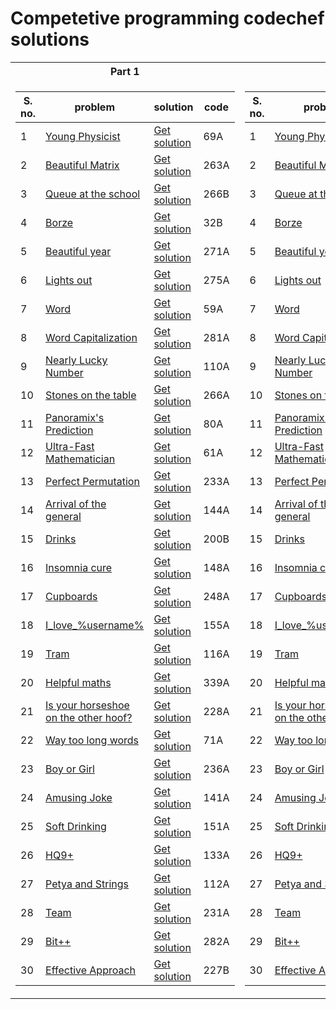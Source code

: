# Competetive programming codechef solutions

<table>
<tr><th>Part 1</th><th>Part 2</th></tr>
<tr><td>

  **S. no.**   | **problem**  | **solution** | **code**
---------------|--------------|--------------|--------------
 1 |[Young Physicist](http://codeforces.com/problemset/problem/69/A)|[Get solution](https://github.com/amit-c-ai/CP/blob/main/Solutions/1.cpp)|69A
 2 |[Beautiful Matrix](http://codeforces.com/problemset/problem/263/A)|[Get solution](https://github.com/amit-c-ai/CP/blob/main/Solutions/2.cpp)|263A
 3 |[Queue at the school](http://codeforces.com/problemset/problem/266/B)|[Get solution](https://github.com/amit-c-ai/CP/blob/main/Solutions/3.cpp)|266B
 4 |[Borze](http://codeforces.com/problemset/problem/32/B)|[Get solution](https://github.com/amit-c-ai/CP/blob/main/Solutions/4.cpp)|32B
 5 |[Beautiful year](http://codeforces.com/problemset/problem/271/A)|[Get solution](https://github.com/amit-c-ai/CP/blob/main/Solutions/5.cpp)|271A
 6 |[Lights out](http://codeforces.com/problemset/problem/275/A)|[Get solution](https://github.com/amit-c-ai/CP/blob/main/Solutions/6.cpp)|275A
 7 |[Word](http://codeforces.com/problemset/problem/59/A)|[Get solution](https://github.com/amit-c-ai/CP/blob/main/Solutions/7.cpp)|59A
 8 |[Word Capitalization](http://codeforces.com/problemset/problem/281/A)|[Get solution](https://github.com/amit-c-ai/CP/blob/main/Solutions/8.cpp)|281A
 9 |[Nearly Lucky Number](http://codeforces.com/problemset/problem/110/A)|[Get solution](https://github.com/amit-c-ai/CP/blob/main/Solutions/9.cpp)|110A
 10 |[Stones on the table](http://codeforces.com/problemset/problem/266/A)|[Get solution](https://github.com/amit-c-ai/CP/blob/main/Solutions/10.cpp)|266A
 11 |[Panoramix's Prediction](http://codeforces.com/problemset/problem/80/A)|[Get solution](https://github.com/amit-c-ai/CP/blob/main/Solutions/11.cpp)|80A
 12 |[Ultra-Fast Mathematician](http://codeforces.com/problemset/problem/61/A)|[Get solution](https://github.com/amit-c-ai/CP/blob/main/Solutions/12.cpp)|61A
 13 |[Perfect Permutation](http://codeforces.com/problemset/problem/233/A)|[Get solution](https://github.com/amit-c-ai/CP/blob/main/Solutions/13.cpp)|233A
 14 |[Arrival of the general](http://codeforces.com/problemset/problem/144/A)|[Get solution](https://github.com/amit-c-ai/CP/blob/main/Solutions/14.cpp)|144A
 15 |[Drinks](http://codeforces.com/problemset/problem/200/B)|[Get solution](https://github.com/amit-c-ai/CP/blob/main/Solutions/15.cpp)|200B
 16 |[Insomnia cure](http://codeforces.com/problemset/problem/148/A)|[Get solution](https://github.com/amit-c-ai/CP/blob/main/Solutions/16.cpp)|148A
 17 |[Cupboards](http://codeforces.com/problemset/problem/248/A)|[Get solution](https://github.com/amit-c-ai/CP/blob/main/Solutions/17.cpp)|248A
 18 |[I_love_\%username\%](http://codeforces.com/problemset/problem/155/A)|[Get solution](https://github.com/amit-c-ai/CP/blob/main/Solutions/18.cpp)|155A
 19 |[Tram](http://codeforces.com/problemset/problem/116/A)|[Get solution](https://github.com/amit-c-ai/CP/blob/main/Solutions/19.cpp)|116A
 20 |[Helpful maths](http://codeforces.com/problemset/problem/339/A)|[Get solution](https://github.com/amit-c-ai/CP/blob/main/Solutions/20.cpp)|339A
 21 |[Is your horseshoe on the other hoof?](http://codeforces.com/problemset/problem/228/A)|[Get solution](https://github.com/amit-c-ai/CP/blob/main/Solutions/21.cpp)|228A
 22 |[Way too long words](http://codeforces.com/problemset/problem/71/A)|[Get solution](https://github.com/amit-c-ai/CP/blob/main/Solutions/22.cpp)|71A
 23 |[Boy or Girl](http://codeforces.com/problemset/problem/236/A)|[Get solution](https://github.com/amit-c-ai/CP/blob/main/Solutions/23.cpp)|236A
 24 |[Amusing Joke](http://codeforces.com/problemset/problem/141/A)|[Get solution](https://github.com/amit-c-ai/CP/blob/main/Solutions/24.cpp)|141A
 25 |[Soft Drinking](http://codeforces.com/problemset/problem/151/A)|[Get solution](https://github.com/amit-c-ai/CP/blob/main/Solutions/25.cpp)|151A
 26 |[HQ9+](http://codeforces.com/problemset/problem/133/A)|[Get solution](https://github.com/amit-c-ai/CP/blob/main/Solutions/26.cpp)|133A
 27 |[Petya and Strings](http://codeforces.com/problemset/problem/112/A)|[Get solution](https://github.com/amit-c-ai/CP/blob/main/Solutions/27.cpp)|112A
 28 |[Team](http://codeforces.com/problemset/problem/231/A)|[Get solution](https://github.com/amit-c-ai/CP/blob/main/Solutions/28.cpp)|231A
 29 |[Bit++](http://codeforces.com/problemset/problem/282/A)|[Get solution](https://github.com/amit-c-ai/CP/blob/main/Solutions/29.cpp)|282A
 30 |[Effective Approach](http://codeforces.com/problemset/problem/227/B)|[Get solution](https://github.com/amit-c-ai/CP/blob/main/Solutions/30.cpp)|227B
 
 </td><td>
 
   **S. no.**   | **problem**  | **solution** | **code**
---------------|--------------|--------------|--------------
 1 |[Young Physicist](http://codeforces.com/problemset/problem/69/A)|[Get solution](https://github.com/amit-c-ai/CP/blob/main/Solutions/1.cpp)|69A
 2 |[Beautiful Matrix](http://codeforces.com/problemset/problem/263/A)|[Get solution](https://github.com/amit-c-ai/CP/blob/main/Solutions/2.cpp)|263A
 3 |[Queue at the school](http://codeforces.com/problemset/problem/266/B)|[Get solution](https://github.com/amit-c-ai/CP/blob/main/Solutions/3.cpp)|266B
 4 |[Borze](http://codeforces.com/problemset/problem/32/B)|[Get solution](https://github.com/amit-c-ai/CP/blob/main/Solutions/4.cpp)|32B
 5 |[Beautiful year](http://codeforces.com/problemset/problem/271/A)|[Get solution](https://github.com/amit-c-ai/CP/blob/main/Solutions/5.cpp)|271A
 6 |[Lights out](http://codeforces.com/problemset/problem/275/A)|[Get solution](https://github.com/amit-c-ai/CP/blob/main/Solutions/6.cpp)|275A
 7 |[Word](http://codeforces.com/problemset/problem/59/A)|[Get solution](https://github.com/amit-c-ai/CP/blob/main/Solutions/7.cpp)|59A
 8 |[Word Capitalization](http://codeforces.com/problemset/problem/281/A)|[Get solution](https://github.com/amit-c-ai/CP/blob/main/Solutions/8.cpp)|281A
 9 |[Nearly Lucky Number](http://codeforces.com/problemset/problem/110/A)|[Get solution](https://github.com/amit-c-ai/CP/blob/main/Solutions/9.cpp)|110A
 10 |[Stones on the table](http://codeforces.com/problemset/problem/266/A)|[Get solution](https://github.com/amit-c-ai/CP/blob/main/Solutions/10.cpp)|266A
 11 |[Panoramix's Prediction](http://codeforces.com/problemset/problem/80/A)|[Get solution](https://github.com/amit-c-ai/CP/blob/main/Solutions/11.cpp)|80A
 12 |[Ultra-Fast Mathematician](http://codeforces.com/problemset/problem/61/A)|[Get solution](https://github.com/amit-c-ai/CP/blob/main/Solutions/12.cpp)|61A
 13 |[Perfect Permutation](http://codeforces.com/problemset/problem/233/A)|[Get solution](https://github.com/amit-c-ai/CP/blob/main/Solutions/13.cpp)|233A
 14 |[Arrival of the general](http://codeforces.com/problemset/problem/144/A)|[Get solution](https://github.com/amit-c-ai/CP/blob/main/Solutions/14.cpp)|144A
 15 |[Drinks](http://codeforces.com/problemset/problem/200/B)|[Get solution](https://github.com/amit-c-ai/CP/blob/main/Solutions/15.cpp)|200B
 16 |[Insomnia cure](http://codeforces.com/problemset/problem/148/A)|[Get solution](https://github.com/amit-c-ai/CP/blob/main/Solutions/16.cpp)|148A
 17 |[Cupboards](http://codeforces.com/problemset/problem/248/A)|[Get solution](https://github.com/amit-c-ai/CP/blob/main/Solutions/17.cpp)|248A
 18 |[I_love_\%username\%](http://codeforces.com/problemset/problem/155/A)|[Get solution](https://github.com/amit-c-ai/CP/blob/main/Solutions/18.cpp)|155A
 19 |[Tram](http://codeforces.com/problemset/problem/116/A)|[Get solution](https://github.com/amit-c-ai/CP/blob/main/Solutions/19.cpp)|116A
 20 |[Helpful maths](http://codeforces.com/problemset/problem/339/A)|[Get solution](https://github.com/amit-c-ai/CP/blob/main/Solutions/20.cpp)|339A
 21 |[Is your horseshoe on the other hoof?](http://codeforces.com/problemset/problem/228/A)|[Get solution](https://github.com/amit-c-ai/CP/blob/main/Solutions/21.cpp)|228A
 22 |[Way too long words](http://codeforces.com/problemset/problem/71/A)|[Get solution](https://github.com/amit-c-ai/CP/blob/main/Solutions/22.cpp)|71A
 23 |[Boy or Girl](http://codeforces.com/problemset/problem/236/A)|[Get solution](https://github.com/amit-c-ai/CP/blob/main/Solutions/23.cpp)|236A
 24 |[Amusing Joke](http://codeforces.com/problemset/problem/141/A)|[Get solution](https://github.com/amit-c-ai/CP/blob/main/Solutions/24.cpp)|141A
 25 |[Soft Drinking](http://codeforces.com/problemset/problem/151/A)|[Get solution](https://github.com/amit-c-ai/CP/blob/main/Solutions/25.cpp)|151A
 26 |[HQ9+](http://codeforces.com/problemset/problem/133/A)|[Get solution](https://github.com/amit-c-ai/CP/blob/main/Solutions/26.cpp)|133A
 27 |[Petya and Strings](http://codeforces.com/problemset/problem/112/A)|[Get solution](https://github.com/amit-c-ai/CP/blob/main/Solutions/27.cpp)|112A
 28 |[Team](http://codeforces.com/problemset/problem/231/A)|[Get solution](https://github.com/amit-c-ai/CP/blob/main/Solutions/28.cpp)|231A
 29 |[Bit++](http://codeforces.com/problemset/problem/282/A)|[Get solution](https://github.com/amit-c-ai/CP/blob/main/Solutions/29.cpp)|282A
 30 |[Effective Approach](http://codeforces.com/problemset/problem/227/B)|[Get solution](https://github.com/amit-c-ai/CP/blob/main/Solutions/30.cpp)|227B
 
 </td></tr> </table>
 
 
 
 
 
